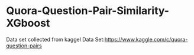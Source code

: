 # Quora-Question-Pair-Similarity-XGboost
Data set collected from kaggel 
Data Set:https://www.kaggle.com/c/quora-question-pairs




